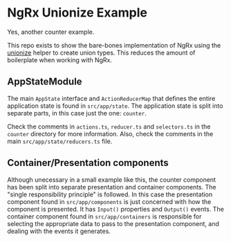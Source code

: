 # NgRx Unionize Example

Yes, another counter example.

This repo exists to show the bare-bones implementation of NgRx using the
[unionize](https://github.com/pelotom/unionize) helper to create union types.
This reduces the amount of boilerplate when working with NgRx.

## AppStateModule

The main `AppState` interface and `ActionReducerMap` that defines the 
entire application state is found in `src/app/state`. The application
state is split into separate parts, in this case just the one: `counter`.

Check the comments in `actions.ts`, `reducer.ts` and `selectors.ts` in the `counter`
directory for more information. Also, check the comments in the main
`src/app/state/reducers.ts` file.

## Container/Presentation components

Although unecessary in a small example like this, the counter component
has been split into separate presentation and container components.
The "single responsibility principle" is followed. In this case
the presentation component found in `src/app/components` is just concerned
with how the component is presented. It has `Input()` properties and 
`Output()` events. The container component found in `src/app/containers`
is responsible for selecting the appropriate data to pass to the
presentation component, and dealing with the events it generates.
